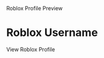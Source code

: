 <!DOCTYPE html>
<html lang="en">
<head>
  <meta charset="UTF-8">
  <meta name="viewport" content="width=device-width, initial-scale=1.0">
  <meta property="og:title" content="LAST_FR0NTIER">
  <meta property="og:description" content="I love plaing roblox">
  <meta property="og:image" content="https://tr.rbxcdn.com/30DAY-Avatar-BC7C843F9158E527E9220D2C118F32D8-Png/352/352/Avatar/Png/noFilter">
  <meta property="og:url" content="https://www.roblox.com/users/6306351/profile?friendshipSourceType=PlayerSearch">
  <meta property="og:type" content="profile">
  <meta name="twitter:card" content="summary_large_image">
  <meta name="twitter:title" content="Roblox Username">
  <meta name="twitter:description" content="View Roblox Profile">
  <meta name="twitter:image" content="https://www.roblox.com/asset-thumbnail/image?assetId=18865900&amp;width=420&amp;height=420&amp;format=png">
  </title>Roblox Profile Preview</title>
</head>
<body>
  <h1>Roblox Username</h1>
  <p>View Roblox Profile</p>
</body>
</html>
